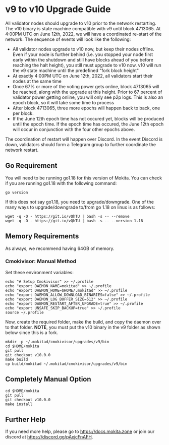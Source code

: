 # v9 to v10 Upgrade Guide

All validator nodes should upgrade to v10 prior to the network restarting. The v10 binary is state machine compatible with v9 until block 4713065. At 4:00PM UTC on June 12th, 2022, we will have a coordinated re-start of the network. The sequence of events will look like the following:

* All validator nodes upgrade to v10 now, but keep their nodes offline. Even if your node is further behind (i.e. you stopped your node first early within the shutdown and still have blocks ahead of you before reaching the halt height), you still must upgrade to v10 now. v10 will run the v9 state machine until the predefined "fork block height"
* At exactly 4:00PM UTC on June 12th, 2022, all validators start their nodes at the same time
* Once 67% or more of the voting power gets online, block 4713065 will be reached, along with the upgrade at this height. Prior to 67 percent of validator power getting online, you will only see p2p logs. This is also an epoch block, so it will take some time to process
* After block 4713065, three more epochs will happen back to back, one per block.
* If the June 12th epoch time has not occured yet, blocks will be produced until the epoch time. If the epoch time has occured, the June 12th epoch will occur in conjunction with the four other epochs above.

The coordination of restart will happen over Discord. In the event Discord is down, validators should form a Telegram group to further coordinate the network restart.

## Go Requirement

You will need to be running go1.18 for this version of Mokita. You can check if you are running go1.18 with the following command:

```{.sh}
go version
```

If this does not say go1.18, you need to upgrade/downgrade. One of the many ways to upgrade/downgrade to/from go 1.18 on linux is as follows:

```{.sh}
wget -q -O - https://git.io/vQhTU | bash -s -- --remove
wget -q -O - https://git.io/vQhTU | bash -s -- --version 1.18
```

## Memory Requirements

As always, we recommend having 64GB of memory. 

### Cmokivisor: Manual Method

Set these environment variables:

```{.sh}
echo "# Setup Cmokivisor" >> ~/.profile
echo "export DAEMON_NAME=mokitad" >> ~/.profile
echo "export DAEMON_HOME=$HOME/.mokitad" >> ~/.profile
echo "export DAEMON_ALLOW_DOWNLOAD_BINARIES=false" >> ~/.profile
echo "export DAEMON_LOG_BUFFER_SIZE=512" >> ~/.profile
echo "export DAEMON_RESTART_AFTER_UPGRADE=true" >> ~/.profile
echo "export UNSAFE_SKIP_BACKUP=true" >> ~/.profile
source ~/.profile
```

Now, create the required folder, make the build, and copy the daemon over to that folder. **NOTE**, you must put the v10 binary in the v9 folder as shown below since this is a fork.

```{.sh}
mkdir -p ~/.mokitad/cmokivisor/upgrades/v9/bin
cd $HOME/mokita
git pull
git checkout v10.0.0
make build
cp build/mokitad ~/.mokitad/cmokivisor/upgrades/v9/bin
```

## Completely Manual Option

```{.sh}
cd $HOME/mokita
git pull
git checkout v10.0.0
make install
```

## Further Help

If you need more help, please go to <https://docs.mokita.zone> or join our discord at <https://discord.gg/pAxjcFnAFH>.
